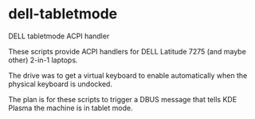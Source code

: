 # dell-tabletmode
DELL tabletmode ACPI handler

These scripts provide ACPI handlers for DELL Latitude 7275 (and maybe other)
2-in-1 laptops.

The drive was to get a virtual keyboard to enable automatically when the
physical keyboard is undocked.

The plan is for these scripts to trigger a DBUS message that tells KDE Plasma
the machine is in tablet mode.


